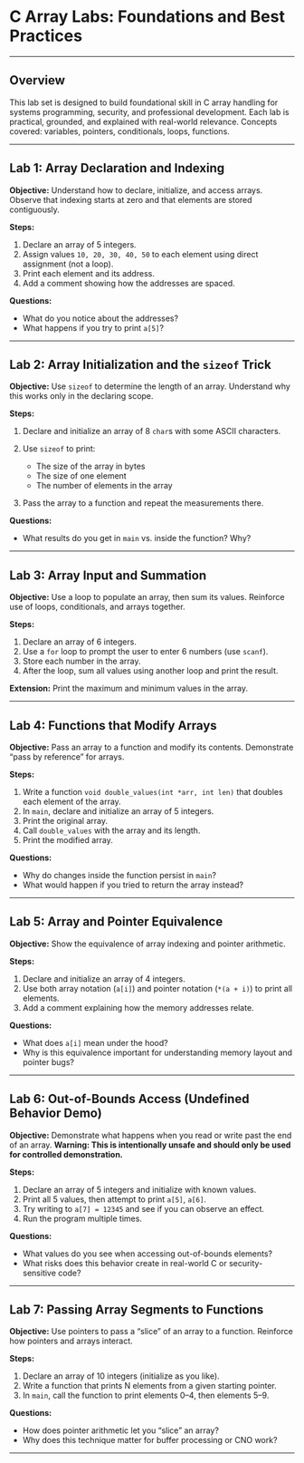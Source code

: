 # C Array Labs: Foundations and Best Practices

---

## Overview

This lab set is designed to build foundational skill in C array handling for systems programming, security, and professional development. Each lab is practical, grounded, and explained with real-world relevance. Concepts covered: variables, pointers, conditionals, loops, functions.

---

## Lab 1: Array Declaration and Indexing

**Objective:**
Understand how to declare, initialize, and access arrays. Observe that indexing starts at zero and that elements are stored contiguously.

**Steps:**

1. Declare an array of 5 integers.
2. Assign values `10, 20, 30, 40, 50` to each element using direct assignment (not a loop).
3. Print each element and its address.
4. Add a comment showing how the addresses are spaced.

**Questions:**

* What do you notice about the addresses?
* What happens if you try to print `a[5]`?

---

## Lab 2: Array Initialization and the `sizeof` Trick

**Objective:**
Use `sizeof` to determine the length of an array. Understand why this works only in the declaring scope.

**Steps:**

1. Declare and initialize an array of 8 `char`s with some ASCII characters.
2. Use `sizeof` to print:

   * The size of the array in bytes
   * The size of one element
   * The number of elements in the array
3. Pass the array to a function and repeat the measurements there.

**Questions:**

* What results do you get in `main` vs. inside the function? Why?

---

## Lab 3: Array Input and Summation

**Objective:**
Use a loop to populate an array, then sum its values. Reinforce use of loops, conditionals, and arrays together.

**Steps:**

1. Declare an array of 6 integers.
2. Use a `for` loop to prompt the user to enter 6 numbers (use `scanf`).
3. Store each number in the array.
4. After the loop, sum all values using another loop and print the result.

**Extension:**
Print the maximum and minimum values in the array.

---

## Lab 4: Functions that Modify Arrays

**Objective:**
Pass an array to a function and modify its contents. Demonstrate “pass by reference” for arrays.

**Steps:**

1. Write a function `void double_values(int *arr, int len)` that doubles each element of the array.
2. In `main`, declare and initialize an array of 5 integers.
3. Print the original array.
4. Call `double_values` with the array and its length.
5. Print the modified array.

**Questions:**

* Why do changes inside the function persist in `main`?
* What would happen if you tried to return the array instead?

---

## Lab 5: Array and Pointer Equivalence

**Objective:**
Show the equivalence of array indexing and pointer arithmetic.

**Steps:**

1. Declare and initialize an array of 4 integers.
2. Use both array notation (`a[i]`) and pointer notation (`*(a + i)`) to print all elements.
3. Add a comment explaining how the memory addresses relate.

**Questions:**

* What does `a[i]` mean under the hood?
* Why is this equivalence important for understanding memory layout and pointer bugs?

---

## Lab 6: Out-of-Bounds Access (Undefined Behavior Demo)

**Objective:**
Demonstrate what happens when you read or write past the end of an array.
**Warning: This is intentionally unsafe and should only be used for controlled demonstration.**

**Steps:**

1. Declare an array of 5 integers and initialize with known values.
2. Print all 5 values, then attempt to print `a[5]`, `a[6]`.
3. Try writing to `a[7] = 12345` and see if you can observe an effect.
4. Run the program multiple times.

**Questions:**

* What values do you see when accessing out-of-bounds elements?
* What risks does this behavior create in real-world C or security-sensitive code?

---

## Lab 7: Passing Array Segments to Functions

**Objective:**
Use pointers to pass a “slice” of an array to a function. Reinforce how pointers and arrays interact.

**Steps:**

1. Declare an array of 10 integers (initialize as you like).
2. Write a function that prints N elements from a given starting pointer.
3. In `main`, call the function to print elements 0–4, then elements 5–9.

**Questions:**

* How does pointer arithmetic let you “slice” an array?
* Why does this technique matter for buffer processing or CNO work?

---

